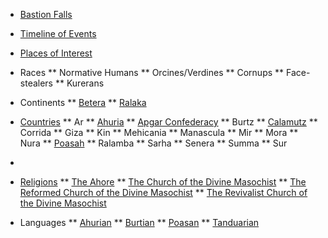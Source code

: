  * [Bastion Falls](/)
 * [Timeline of Events](/timeline.md)
 * [Places of Interest](/places/)
 * Races
 ** Normative Humans
 ** Orcines/Verdines
 ** Cornups
 ** Face-stealers
 ** Kurerans
 * Continents
 ** [Betera](continents/betera.md)
 ** [Ralaka](continents/ralaka.md)
 
 * [Countries](countries.md)
 ** Ar
 ** [Ahuria](countries/ahuria.md)
 ** [Apgar Confederacy](countries/apgar.md)
 ** Burtz
 ** [Calamutz](countries/calamutz.md)
 ** Corrida
 ** Giza
 ** Kin
 ** Mehicania 
 ** Manascula
 ** Mir
 ** Mora
 ** Nura
 ** [Poasah](countries/poasah.md)
 ** Ralamba
 ** Sarha
 ** Senera
 ** Summa
 ** Sur
 * 
 * [Religions](religions.md)
 ** [The Ahore](religions/ahore.md)
 ** [The Church of the Divine Masochist](religions/divine-masochist.md)
 ** [The Reformed Church of the Divine Masochist](religions/reformed-divine-masochist.md)
 ** [The Revivalist Church of the Divine Masochist](religions/revivalist-divine-masochist.md)
 * Languages
 ** [Ahurian](languages/ahurian.md)
 ** [Burtian](languages/burtian.md)
 ** [Poasan](languages/poasan.md)
 ** [Tanduarian](languages/tanduarian.md)
